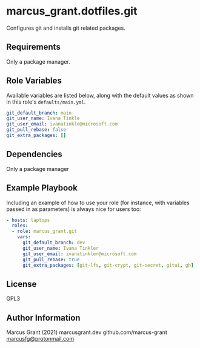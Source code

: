 # marcus_grant.dotfiles.git

Configures git and installs git related packages.

## Requirements

Only a package manager.

## Role Variables

Available variables are listed below, along with the default values as shown in this role's `defaults/main.yml`.

```yaml
git_default_branch: main
git_user_name: Ivana Tinkle
git_user_email: ivanatinkle@microsoft.com
git_pull_rebase: false
git_extra_packages: []
```

## Dependencies

Only a package manager

## Example Playbook

Including an example of how to use your role (for instance, with variables passed in as parameters) is always nice for users too:

```yaml
- hosts: laptops
  roles:
  - role: marcus_grant.git
    vars:
      git_default_branch: dev
      git_user_name: Ivana Tinkler
      git_user_email: ivanatinkler@microsoft.com
      git_pull_rebase: true
      git_extra_packages: [git-lfs, git-crypt, git-secret, gitui, gh]
```

## License

GPL3

## Author Information

Marcus Grant (2021)
marcusgrant.dev
github.com/marcus-grant
marcusfg@protonmail.com
